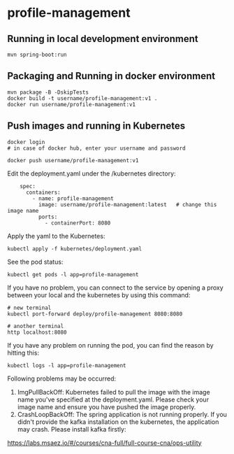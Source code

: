 # profile-management

## Running in local development environment

```
mvn spring-boot:run
```

## Packaging and Running in docker environment

```
mvn package -B -DskipTests
docker build -t username/profile-management:v1 .
docker run username/profile-management:v1
```

## Push images and running in Kubernetes

```
docker login 
# in case of docker hub, enter your username and password

docker push username/profile-management:v1
```

Edit the deployment.yaml under the /kubernetes directory:
```
    spec:
      containers:
        - name: profile-management
          image: username/profile-management:latest   # change this image name
          ports:
            - containerPort: 8080

```

Apply the yaml to the Kubernetes:
```
kubectl apply -f kubernetes/deployment.yaml
```

See the pod status:
```
kubectl get pods -l app=profile-management
```

If you have no problem, you can connect to the service by opening a proxy between your local and the kubernetes by using this command:
```
# new terminal
kubectl port-forward deploy/profile-management 8080:8080

# another terminal
http localhost:8080
```

If you have any problem on running the pod, you can find the reason by hitting this:
```
kubectl logs -l app=profile-management
```

Following problems may be occurred:

1. ImgPullBackOff:  Kubernetes failed to pull the image with the image name you've specified at the deployment.yaml. Please check your image name and ensure you have pushed the image properly.
1. CrashLoopBackOff: The spring application is not running properly. If you didn't provide the kafka installation on the kubernetes, the application may crash. Please install kafka firstly:

https://labs.msaez.io/#/courses/cna-full/full-course-cna/ops-utility

